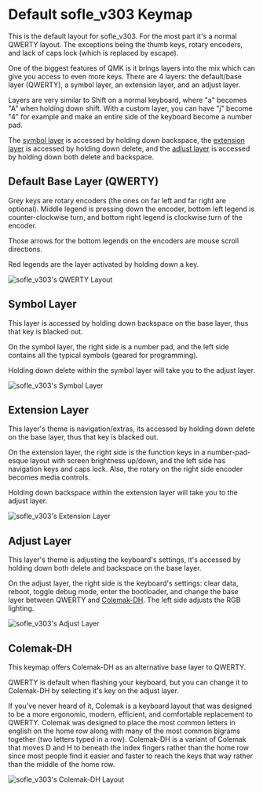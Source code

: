 # Default sofle_v303 Keymap

This is the default layout for sofle_v303. For the most part it's a normal QWERTY layout. The exceptions being the thumb keys, rotary encoders, and lack of caps lock (which is replaced by escape).

One of the biggest features of QMK is it brings layers into the mix which can give you access to even more keys. There are 4 layers: the default/base layer (QWERTY), a symbol layer, an extension layer, and an adjust layer.

Layers are very similar to Shift on a normal keyboard, where "a" becomes "A" when holding down shift. With a custom layer, you can have "j" become "4" for example and make an entire side of the keyboard become a number pad.

The [symbol layer](#symbol-layer) is accessed by holding down backspace, the [extension layer](#extension-layer) is accessed by holding down delete, and the [adjust layer](#adjust-layer) is accessed by holding down both delete and backspace.

## Default Base Layer (QWERTY)

Grey keys are rotary encoders (the ones on far left and far right are optional). Middle legend is pressing down the encoder, bottom left legend is counter-clockwise turn, and bottom right legend is clockwise turn of the encoder.

Those arrows for the bottom legends on the encoders are mouse scroll directions.

Red legends are the layer activated by holding down a key.

![sofle_v303's QWERTY Layout](https://i.imgur.com/fXGt5Jh.png)

## Symbol Layer

This layer is accessed by holding down backspace on the base layer, thus that key is blacked out.

On the symbol layer, the right side is a number pad, and the left side contains all the typical symbols (geared for programming).

Holding down delete within the symbol layer will take you to the adjust layer.

![sofle_v303's Symbol Layer](https://i.imgur.com/6F35Z4Wh.png)

## Extension Layer

This layer's theme is navigation/extras, its accessed by holding down delete on the base layer, thus that key is blacked out.

On the extension layer, the right side is the function keys in a number-pad-esque layout with screen brightness up/down, and the left side has navigation keys and caps lock. Also, the rotary on the right side encoder becomes media controls.

Holding down backspace within the extension layer will take you to the adjust layer.

![sofle_v303's Extension Layer](https://i.imgur.com/FETcqkCh.png)

## Adjust Layer

This layer's theme is adjusting the keyboard's settings, it's accessed by holding down both delete and backspace on the base layer.

On the adjust layer, the right side is the keyboard's settings: clear data, reboot, toggle debug mode, enter the bootloader, and change the base layer between QWERTY and [Colemak-DH](#colemak-dh). The left side adjusts the RGB lighting.

![sofle_v303's Adjust Layer](https://i.imgur.com/fRsdlt3h.png)

## Colemak-DH

This keymap offers Colemak-DH as an alternative base layer to QWERTY.

QWERTY is default when flashing your keyboard, but you can change it to Colemak-DH by selecting it's key on the adjust layer.

If you've never heard of it, Colemak is a keyboard layout that was designed to be a more ergonomic, modern, efficient, and comfortable replacement to QWERTY. Colemak was designed to place the most common letters in english on the home row along with many of the most common bigrams together (two letters typed in a row). Colemak-DH is a variant of Colemak that moves D and H to beneath the index fingers rather than the home row since most people find it easier and faster to reach the keys that way rather than the middle of the home row.

![sofle_v303's Colemak-DH Layout](https://i.imgur.com/8biZfn2h.png)
